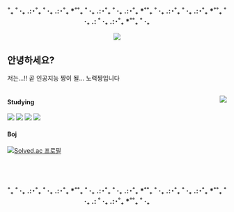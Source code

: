<div align="center">
    <h3>˚₊ ˚ ‧₊ .:･˚₊ ˚ ‧₊ .:･˚₊ *˚˚₊ ˚ ‧₊ .:･˚₊ ˚ ‧₊ .:･˚₊ *˚˚₊ ˚ ‧₊ .:･˚₊ ˚ ‧₊ .:･˚₊ *˚˚₊ ˚ ‧₊ .: ˚ ‧₊ .:･˚₊ *˚˚₊ ˚ ‧₊</h3>
</div>

<!-- 프로필 배너 -->
<div align="center">
    <img src="https://capsule-render.vercel.app/api?type=soft&color=FFFFFF&height=180&width=1000&text=╭(%20･ㅂ･)و%20)))%20kiwi&animation=&fontColor=000000&fontSize=70" />
</div>

<!-- 인사말 -->
## 안녕하세요?
저는...!! 곧 인공지능 짱이 될... 노력짱입니다  
<br>

<!-- 오른쪽: GitHub Stats -->
<a href="https://solved.ac/eonjikiwi"><img align="right" src="https://github-readme-stats.vercel.app/api?username=ejkiwi&show_icons=true&theme=graywhite&cache_seconds=86400"/></a>

<!-- 왼쪽: 소개 -->

#### Studying
<img src="https://img.shields.io/badge/Python-3776AB?style=flat&logo=Python&logoColor=white" /> <img src="https://img.shields.io/badge/Pytorch-EE4C2C?style=flat&logo=Pytorch&logoColor=white" /> <img src="https://img.shields.io/badge/Java-007396?style=flat&logo=openjdk&logoColor=white" /> <img src="https://img.shields.io/badge/C-A8B9CC?style=flat&logo=C&logoColor=white" />


#### Boj
[![Solved.ac
프로필](http://mazassumnida.wtf/api/mini/generate_badge?boj=eonjikiwi)](https://solved.ac/eonjikiwi)
<br>


<div align="center">
    <br>
    <br>
    <h3>˚₊ ˚ ‧₊ .:･˚₊ ˚ ‧₊ .:･˚₊ *˚˚₊ ˚ ‧₊ .:･˚₊ ˚ ‧₊ .:･˚₊ *˚˚₊ ˚ ‧₊ .:･˚₊ ˚ ‧₊ .:･˚₊ *˚˚₊ ˚ ‧₊ .: ˚ ‧₊ .:･˚₊ *˚˚₊ ˚ ‧₊</h3>
</div>
